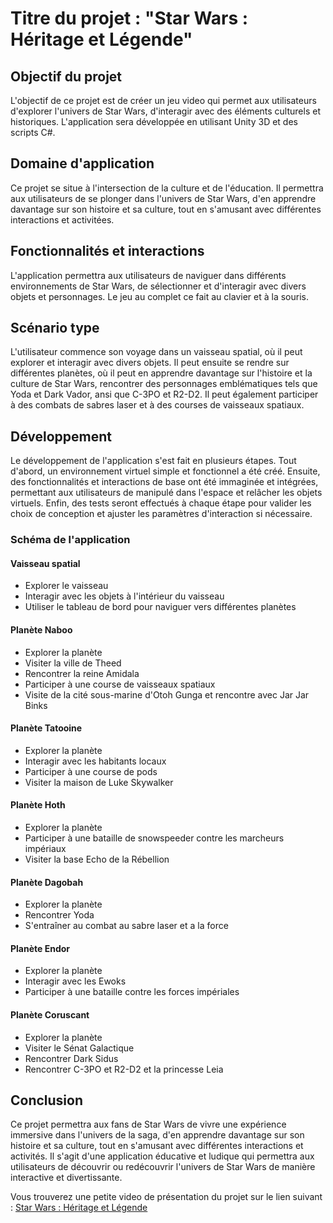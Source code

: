 # Titre du projet : "Star Wars : Héritage et Légende"

## Objectif du projet

L'objectif de ce projet est de créer un jeu video qui permet aux utilisateurs d'explorer l'univers de Star Wars, d'interagir avec des éléments culturels et historiques. L'application sera développée en utilisant Unity 3D et des scripts C#.

## Domaine d'application

Ce projet se situe à l'intersection de la culture et de l'éducation. Il permettra aux utilisateurs de se plonger dans l'univers de Star Wars, d'en apprendre davantage sur son histoire et sa culture, tout en s'amusant avec différentes interactions et activitées.

## Fonctionnalités et interactions

L'application permettra aux utilisateurs de naviguer dans différents environnements de Star Wars, de sélectionner et d'interagir avec divers objets et personnages. Le jeu au complet ce fait au clavier et à la souris.

## Scénario type

L'utilisateur commence son voyage dans un vaisseau spatial, où il peut explorer et interagir avec divers objets. Il peut ensuite se rendre sur différentes planètes, où il peut en apprendre davantage sur l'histoire et la culture de Star Wars, rencontrer des personnages emblématiques tels que Yoda et Dark Vador, ansi que C-3PO et R2-D2. Il peut également participer à des combats de sabres laser et à des courses de vaisseaux spatiaux.

## Développement

Le développement de l'application s'est fait en plusieurs étapes. Tout d'abord, un environnement virtuel simple et fonctionnel a été créé. Ensuite, des fonctionnalités et interactions de base ont été immaginée et intégrées, permettant aux utilisateurs de manipulé dans l'espace et relâcher les objets virtuels. Enfin, des tests seront effectués à chaque étape pour valider les choix de conception et ajuster les paramètres d'interaction si nécessaire.

### Schéma de l'application

#### Vaisseau spatial

- Explorer le vaisseau
- Interagir avec les objets à l'intérieur du vaisseau
- Utiliser le tableau de bord pour naviguer vers différentes planètes

#### Planète Naboo

- Explorer la planète
- Visiter la ville de Theed
- Rencontrer la reine Amidala
- Participer à une course de vaisseaux spatiaux
- Visite de la cité sous-marine d'Otoh Gunga et rencontre avec Jar Jar Binks

#### Planète Tatooine

- Explorer la planète
- Interagir avec les habitants locaux
- Participer à une course de pods
- Visiter la maison de Luke Skywalker

#### Planète Hoth

- Explorer la planète
- Participer à une bataille de snowspeeder contre les marcheurs impériaux
- Visiter la base Echo de la Rébellion

#### Planète Dagobah

- Explorer la planète
- Rencontrer Yoda
- S'entraîner au combat au sabre laser et a la force

#### Planète Endor

- Explorer la planète
- Interagir avec les Ewoks
- Participer à une bataille contre les forces impériales

#### Planète Coruscant

- Explorer la planète
- Visiter le Sénat Galactique
- Rencontrer Dark Sidus
- Rencontrer C-3PO et R2-D2 et la princesse Leia

## Conclusion

Ce projet permettra aux fans de Star Wars de vivre une expérience immersive dans l'univers de la saga, d'en apprendre davantage sur son histoire et sa culture, tout en s'amusant avec différentes interactions et activités. Il s'agit d'une application éducative et ludique qui permettra aux utilisateurs de découvrir ou redécouvrir l'univers de Star Wars de manière interactive et divertissante.

Vous trouverez une petite video de présentation du projet sur le lien suivant : [Star Wars : Héritage et Légende](./video/)
